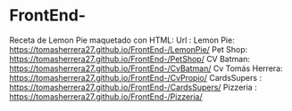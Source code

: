 # FrontEnd-
Receta de Lemon Pie maquetado con HTML:
Url : 
Lemon Pie: https://tomasherrera27.github.io/FrontEnd-/LemonPie/
Pet Shop:  https://tomasherrera27.github.io/FrontEnd-/PetShop/ 
CV Batman: https://tomasherrera27.github.io/FrontEnd-/CvBatman/
Cv Tomás Herrera: https://tomasherrera27.github.io/FrontEnd-/CvPropio/
CardsSupers : https://tomasherrera27.github.io/FrontEnd-/CardsSupers/
Pizzeria : https://tomasherrera27.github.io/FrontEnd-/Pizzeria/